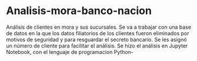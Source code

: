 # Analisis-mora-banco-nacion
  Análisis de clientes en mora y sus sucursales. Se va a trabajar con una base de datos en la que los datos filiatorios de los clientes  fueron eliminados por motivos de seguridad y para resguardar el secreto bancario. Se les asignó un número de cliente para facilitar el análisis.
  Se hizo el análisis en Jupyter Notebook, con el lenguaje de programacion Python-
